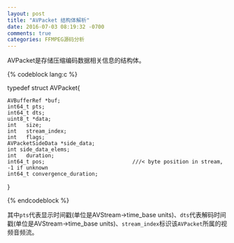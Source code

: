 ```yaml
---
layout: post
title: "AVPacket 结构体解析"
date: 2016-07-03 08:19:32 -0700
comments: true
categories: FFMPEG源码分析
---
```


AVPacket是存储压缩编码数据相关信息的结构体。
<!--more-->

{% codeblock lang:c %}

typedef struct AVPacket{

    AVBufferRef *buf;
    int64_t pts;
    int64_t dts;
    uint8_t *data;
    int   size;
    int   stream_index;
    int   flags;
    AVPacketSideData *side_data;
    int side_data_elems;
    int   duration;
    int64_t pos;                            ///< byte position in stream, -1 if unknown
    int64_t convergence_duration;

}

{% endcodeblock %}

其中`pts`代表显示时间戳(单位是AVStream->time_base units)、`dts`代表解码时间戳(单位是AVStream->time_base units)、`stream_index`标识该`AVPacket`所属的视频音频流。  

